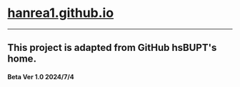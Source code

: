 # [hanrea1.github.io]()

-----------------------------------------------------------------------------------------------

## This project is adapted from GitHub hsBUPT's home. 



#### Beta Ver 1.0 2024/7/4
